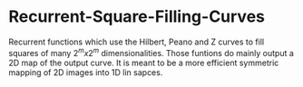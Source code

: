 # Recurrent-Square-Filling-Curves
Recurrent functions which use the Hilbert, Peano and Z curves to fill squares of many $2^m x 2^m$ dimensionalities. Those funtions do mainly output a 2D map of the output curve. It is meant to be a more efficient symmetric mapping of 2D images into 1D lin sapces.
